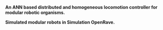 **An ANN based distributed and homogeneous locomotion controller for modular robotic organisms.**

**Simulated modular robots in Simulation OpenRave.**

